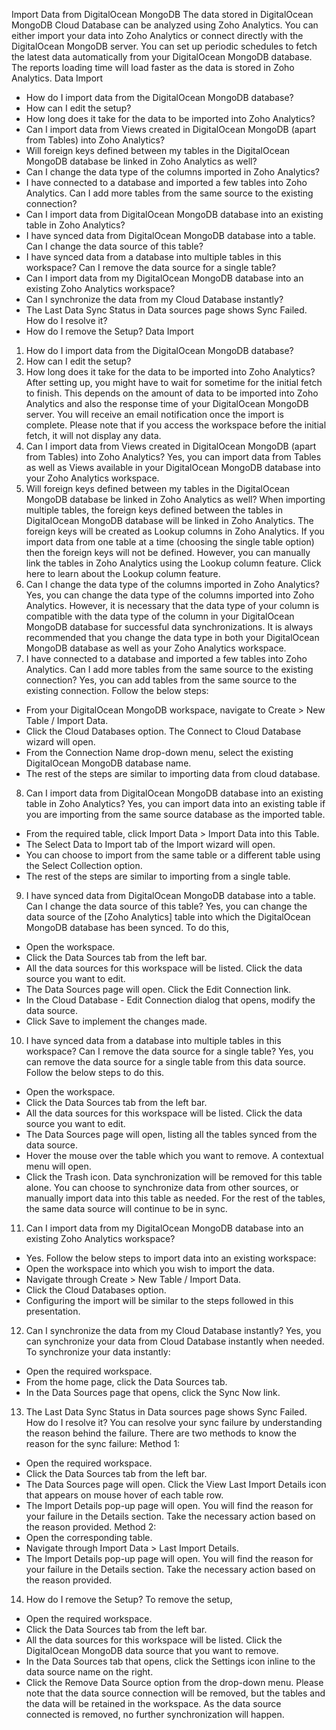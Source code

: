 Import Data from DigitalOcean MongoDB
The data stored in DigitalOcean MongoDB Cloud Database can be analyzed using Zoho Analytics. You can either import your data into Zoho Analytics or connect directly with the DigitalOcean MongoDB server. You can set up periodic schedules to fetch the latest data automatically from your DigitalOcean MongoDB database. The reports loading time will load faster as the data is stored in Zoho Analytics.
Data Import
- How do I import data from the DigitalOcean MongoDB database?
- How can I edit the setup?
- How long does it take for the data to be imported into Zoho Analytics?
- Can I import data from Views created in DigitalOcean MongoDB (apart from Tables) into Zoho Analytics?
- Will foreign keys defined between my tables in the DigitalOcean MongoDB database be linked in Zoho Analytics as well?
- Can I change the data type of the columns imported in Zoho Analytics?
- I have connected to a database and imported a few tables into Zoho Analytics. Can I add more tables from the same source to the existing connection?
- Can I import data from DigitalOcean MongoDB database into an existing table in Zoho Analytics?
- I have synced data from DigitalOcean MongoDB database into a table. Can I change the data source of this table?
- I have synced data from a database into multiple tables in this workspace? Can I remove the data source for a single table?
- Can I import data from my DigitalOcean MongoDB database into an existing Zoho Analytics workspace?
- Can I synchronize the data from my Cloud Database instantly?
- The Last Data Sync Status in Data sources page shows Sync Failed. How do I resolve it?
- How do I remove the Setup?
Data Import
1. How do I import data from the DigitalOcean MongoDB database?
2. How can I edit the setup?
3. How long does it take for the data to be imported into Zoho Analytics?
After setting up, you might have to wait for sometime for the initial fetch to finish. This depends on the amount of data to be imported into Zoho Analytics and also the response time of your DigitalOcean MongoDB server. You will receive an email notification once the import is complete. Please note that if you access the workspace before the initial fetch, it will not display any data.
4. Can I import data from Views created in DigitalOcean MongoDB (apart from Tables) into Zoho Analytics?
Yes, you can import data from Tables as well as Views available in your DigitalOcean MongoDB database into your Zoho Analytics workspace.
5. Will foreign keys defined between my tables in the DigitalOcean MongoDB database be linked in Zoho Analytics as well?
When importing multiple tables, the foreign keys defined between the tables in DigitalOcean MongoDB database will be linked in Zoho Analytics. The foreign keys will be created as Lookup columns in Zoho Analytics.
If you import data from one table at a time (choosing the single table option) then the foreign keys will not be defined. However, you can manually link the tables in Zoho Analytics using the Lookup column feature. Click here to learn about the Lookup column feature.
6. Can I change the data type of the columns imported in Zoho Analytics?
Yes, you can change the data type of the columns imported into Zoho Analytics. However, it is necessary that the data type of your column is compatible with the data type of the column in your DigitalOcean MongoDB database for successful data synchronizations. It is always recommended that you change the data type in both your DigitalOcean MongoDB database as well as your Zoho Analytics workspace.
7. I have connected to a database and imported a few tables into Zoho Analytics. Can I add more tables from the same source to the existing connection?
Yes, you can add tables from the same source to the existing connection. Follow the below steps:
- From your DigitalOcean MongoDB workspace, navigate to Create > New Table / Import Data.
- Click the Cloud Databases option. The Connect to Cloud Database wizard will open.
- From the Connection Name drop-down menu, select the existing DigitalOcean MongoDB database name.
- The rest of the steps are similar to importing data from cloud database.
8. Can I import data from DigitalOcean MongoDB database into an existing table in Zoho Analytics?
Yes, you can import data into an existing table if you are importing from the same source database as the imported table.
- From the required table, click Import Data > Import Data into this Table.
- The Select Data to Import tab of the Import wizard will open.
- You can choose to import from the same table or a different table using the Select Collection option.
- The rest of the steps are similar to importing from a single table.
9. I have synced data from DigitalOcean MongoDB database into a table. Can I change the data source of this table?
Yes, you can change the data source of the [Zoho Analytics] table into which the DigitalOcean MongoDB database has been synced. To do this,
- Open the workspace.
- Click the Data Sources tab from the left bar.
- All the data sources for this workspace will be listed. Click the data source you want to edit.
- The Data Sources page will open. Click the Edit Connection link.
- In the Cloud Database - Edit Connection dialog that opens, modify the data source.
- Click Save to implement the changes made.
10. I have synced data from a database into multiple tables in this workspace? Can I remove the data source for a single table?
Yes, you can remove the data source for a single table from this data source. Follow the below steps to do this.
- Open the workspace.
- Click the Data Sources tab from the left bar.
- All the data sources for this workspace will be listed. Click the data source you want to edit.
- The Data Sources page will open, listing all the tables synced from the data source.
- Hover the mouse over the table which you want to remove. A contextual menu will open.
- Click the Trash icon. Data synchronization will be removed for this table alone. You can choose to synchronize data from other sources, or manually import data into this table as needed. For the rest of the tables, the same data source will continue to be in sync.
11. Can I import data from my DigitalOcean MongoDB database into an existing Zoho Analytics workspace?
- Yes. Follow the below steps to import data into an existing workspace:
- Open the workspace into which you wish to import the data.
- Navigate through Create > New Table / Import Data.
- Click the Cloud Databases option.
- Configuring the import will be similar to the steps followed in this presentation.
12. Can I synchronize the data from my Cloud Database instantly?
Yes, you can synchronize your data from Cloud Database instantly when needed.
To synchronize your data instantly:
- Open the required workspace.
- From the home page, click the Data Sources tab.
- In the Data Sources page that opens, click the Sync Now link.
13. The Last Data Sync Status in Data sources page shows Sync Failed. How do I resolve it?
You can resolve your sync failure by understanding the reason behind the failure. There are two methods to know the reason for the sync failure:
Method 1:
- Open the required workspace.
- Click the Data Sources tab from the left bar.
- The Data Sources page will open. Click the View Last Import Details icon that appears on mouse hover of each table row.
- The Import Details pop-up page will open. You will find the reason for your failure in the Details section. Take the necessary action based on the reason provided.
Method 2:
- Open the corresponding table.
- Navigate through Import Data > Last Import Details.
- The Import Details pop-up page will open. You will find the reason for your failure in the Details section. Take the necessary action based on the reason provided.
14. How do I remove the Setup?
To remove the setup,
- Open the required workspace.
- Click the Data Sources tab from the left bar.
- All the data sources for this workspace will be listed. Click the DigitalOcean MongoDB data source that you want to remove.
- In the Data Sources tab that opens, click the Settings icon inline to the data source name on the right.
- Click the Remove Data Source option from the drop-down menu.
Please note that the data source connection will be removed, but the tables and the data will be retained in the workspace. As the data source connected is removed, no further synchronization will happen.